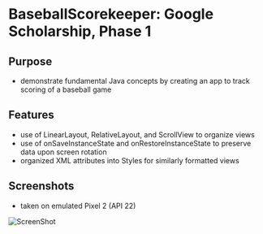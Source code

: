 # BaseballScorekeeper: Google Scholarship, Phase 1

## Purpose
- demonstrate fundamental Java concepts by creating an app to track scoring of a baseball game

## Features
- use of LinearLayout, RelativeLayout, and ScrollView to organize views
- use of onSaveInstanceState and onRestoreInstanceState to preserve data upon screen rotation
- organized XML attributes into Styles for similarly formatted views

## Screenshots

- taken on emulated Pixel 2 (API 22)

![ScreenShot](/screenshot1.png)
